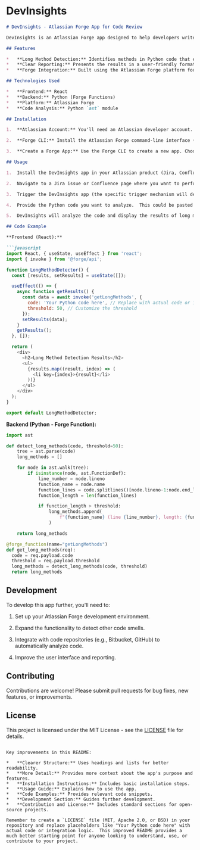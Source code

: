 # DevInsights
```markdown
# DevInsights - Atlassian Forge App for Code Review

DevInsights is an Atlassian Forge app designed to help developers write cleaner and more efficient code by providing insights during code review. This initial version focuses on detecting long methods, a common code smell that can hinder maintainability and readability.

## Features

*   **Long Method Detection:** Identifies methods in Python code that exceed a defined length (number of lines).
*   **Clear Reporting:** Presents the results in a user-friendly format within the Atlassian product (e.g., Jira, Confluence).
*   **Forge Integration:** Built using the Atlassian Forge platform for seamless integration with Atlassian products.

## Technologies Used

*   **Frontend:** React
*   **Backend:** Python (Forge Functions)
*   **Platform:** Atlassian Forge
*   **Code Analysis:** Python `ast` module

## Installation

1.  **Atlassian Account:** You'll need an Atlassian developer account. Sign up at [https://developer.atlassian.com/](https://developer.atlassian.com/).

2.  **Forge CLI:** Install the Atlassian Forge command-line interface (CLI). Follow the instructions on the Atlassian developer documentation.

3.  **Create a Forge App:** Use the Forge CLI to create a new app. Choose a UI kit template as a good starting point.

## Usage

1.  Install the DevInsights app in your Atlassian product (Jira, Confluence, etc.).

2.  Navigate to a Jira issue or Confluence page where you want to perform code analysis.

3.  Trigger the DevInsights app (the specific trigger mechanism will depend on how you configure your app).

4.  Provide the Python code you want to analyze.  This could be pasted directly or, ideally, integrated with a code repository (future development).

5.  DevInsights will analyze the code and display the results of long method detection, showing the method name, line number, and length.

## Code Example

**Frontend (React):**

```javascript
import React, { useState, useEffect } from 'react';
import { invoke } from '@forge/api';

function LongMethodDetector() {
  const [results, setResults] = useState([]);

  useEffect(() => {
    async function getResults() {
      const data = await invoke('getLongMethods', {
        code: 'Your Python code here', // Replace with actual code or integration
        threshold: 50, // Customize the threshold
      });
      setResults(data);
    }
    getResults();
  }, []);

  return (
    <div>
      <h2>Long Method Detection Results</h2>
      <ul>
        {results.map((result, index) => (
          <li key={index}>{result}</li>
        ))}
      </ul>
    </div>
  );
}

export default LongMethodDetector;
```

**Backend (Python - Forge Function):**

```python
import ast

def detect_long_methods(code, threshold=50):
    tree = ast.parse(code)
    long_methods = []

    for node in ast.walk(tree):
        if isinstance(node, ast.FunctionDef):
            line_number = node.lineno
            function_name = node.name
            function_lines = code.splitlines()[node.lineno-1:node.end_lineno] # accurate count
            function_length = len(function_lines)

            if function_length > threshold:
                long_methods.append(
                    f"{function_name} (line {line_number}, length: {function_length})"
                )

    return long_methods

@forge_function(name="getLongMethods")
def get_long_methods(req):
  code = req.payload.code
  threshold = req.payload.threshold
  long_methods = detect_long_methods(code, threshold)
  return long_methods
```

## Development

To develop this app further, you'll need to:

1.  Set up your Atlassian Forge development environment.

2.  Expand the functionality to detect other code smells.

3.  Integrate with code repositories (e.g., Bitbucket, GitHub) to automatically analyze code.

4.  Improve the user interface and reporting.

## Contributing

Contributions are welcome!  Please submit pull requests for bug fixes, new features, or improvements.

## License

This project is licensed under the MIT License - see the [LICENSE](LICENSE) file for details.
```

Key improvements in this README:

*   **Clearer Structure:** Uses headings and lists for better readability.
*   **More Detail:** Provides more context about the app's purpose and features.
*   **Installation Instructions:** Includes basic installation steps.
*   **Usage Guide:** Explains how to use the app.
*   **Code Examples:** Provides relevant code snippets.
*   **Development Section:** Guides further development.
*   **Contribution and License:** Includes standard sections for open-source projects.

Remember to create a `LICENSE` file (MIT, Apache 2.0, or BSD) in your repository and replace placeholders like "Your Python code here" with actual code or integration logic.  This improved README provides a much better starting point for anyone looking to understand, use, or contribute to your project.
